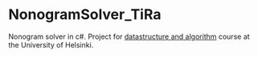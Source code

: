 # NonogramSolver_TiRa
Nonogram solver in c#. Project for [datastructure and algorithm](https://github.com/TiraLabra/2016-loppukesa) course at the University of Helsinki.

